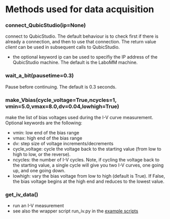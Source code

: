 # Methods used for data acquisition

### connect_QubicStudio(ip=None)
connect to QubicStudio.  The default behaviour is to check first if there is already a connection, and then to use that connection.  The return value *client* can be used in subsequent calls to QubicStudio.
 * the optional keyword ip can be used to specifiy the IP address of the QubicStudio machine.  The default is the LaboMM machine.

### wait_a_bit(pausetime=0.3)
Pause before continuing.  The default is 0.3 seconds.
 
### make_Vbias(cycle_voltage=True,ncycles=1, vmin=5.0,vmax=8.0,dv=0.04,lowhigh=True)
make the list of bias voltages used during the I-V curve measurement.  Optional keywords are the following:
* vmin: low end of the bias range
* vmax: high end of the bias range
* dv: step size of voltage increments/decrements
* cycle_voltage: cycle the voltage back to the starting value (from low to high to low, or the reverse).  
* ncycles: the number of I-V cycles.  Note, if cycling the voltage back to the starting value, a single cycle will give you two I-V curves, one going up, and one going down.
* lowhigh:  vary the bias voltage from low to high (default is True).  If False, the bias voltage begins at the high end and reduces to the lowest value.

 
### get_iv_data()
 * run an I-V measurement
 * see also the wrapper script run_iv.py in the [example scripts](https://github.com/satorchi/pystudio/tree/master/scripts)
